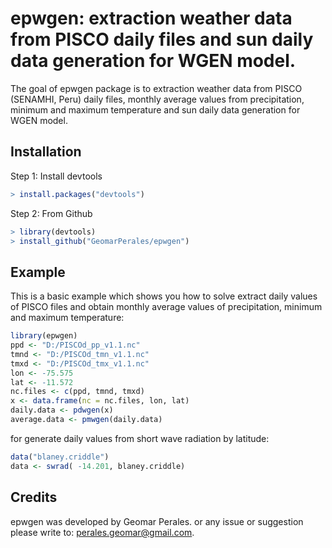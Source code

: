 # epwgen: extraction weather data from PISCO daily files and sun daily data generation for WGEN model.

The goal of epwgen package is to extraction weather data from PISCO (SENAMHI, Peru) daily files,
monthly average values from precipitation, minimum and maximum temperature and sun daily data
generation for WGEN model. 

## Installation

Step 1: Install devtools

``` r
> install.packages("devtools")
```

Step 2: From Github

``` r
> library(devtools)
> install_github("GeomarPerales/epwgen")
```

## Example

This is a basic example which shows you how to solve extract daily values of PISCO files and obtain
monthly average values of precipitation, minimum and maximum temperature:

``` r
library(epwgen)
ppd <- "D:/PISCOd_pp_v1.1.nc"
tmnd <- "D:/PISCOd_tmn_v1.1.nc"
tmxd <- "D:/PISCOd_tmx_v1.1.nc"
lon <- -75.575
lat <- -11.572
nc.files <- c(ppd, tmnd, tmxd)
x <- data.frame(nc = nc.files, lon, lat)
daily.data <- pdwgen(x)
average.data <- pmwgen(daily.data)
```
for generate daily values from short wave radiation by latitude:
``` r
data("blaney.criddle")
data <- swrad( -14.201, blaney.criddle)
```

## Credits

epwgen was developed by Geomar Perales. or any issue or suggestion please write
to: perales.geomar@gmail.com.

